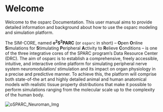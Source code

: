 # Welcome

Welcome to the osparc Documentation. This user manual aims to provide detailed information and background about how to use the osparc modeling and simulation platform.


The SIM-CORE, named **o<sup>2</sup>S<sup>2</sup>PARC**  (or ``osparc`` in short) – **O**pen **O**nline **S**imulations for **S**timulating **P**eripheral **A**ctivity to **R**elieve **C**onditions – is one of the three integrative cores of the SPARC program’s Data Resource Center (DRC). The aim of osparc is to establish a comprehensive, freely accessible, intuitive, and interactive online platform for simulating peripheral nerve system neuromodulation/ stimulation and its impact on organ physiology in a precise and predictive manner. To achieve this, the platform will comprise both state-of-the art and highly detailed animal and human anatomical models with realistic tissue property distributions that make it possible to perform simulations ranging from the molecular scale up to the complexity of the human body.

![oSPARC_Neuroman_Img](https://user-images.githubusercontent.com/32800795/61083844-ff48fb00-a42c-11e9-8e63-fa2d709c8baf.png)


